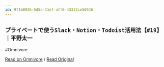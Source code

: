 ```yaml
---
id: 9ffb0926-0d5a-11ef-aff6-43332ce50936
---
```


## `プライベートで使うSlack・Notion・Todoist活用法【#19】｜平野太一`
#Omnivore

[Read on Omnivore](https://omnivore.app/me/slack-notion-todoist-19-18f591a1f46) / [Read Original](https://note.com/yriica/n/n3541f63a170c)


